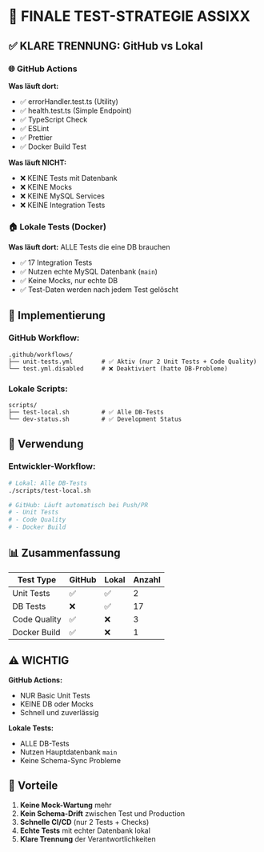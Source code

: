 # 🎯 FINALE TEST-STRATEGIE ASSIXX

## ✅ KLARE TRENNUNG: GitHub vs Lokal

### 🌐 GitHub Actions
**Was läuft dort:**
- ✅ errorHandler.test.ts (Utility)
- ✅ health.test.ts (Simple Endpoint)
- ✅ TypeScript Check
- ✅ ESLint
- ✅ Prettier
- ✅ Docker Build Test

**Was läuft NICHT:**
- ❌ KEINE Tests mit Datenbank
- ❌ KEINE Mocks
- ❌ KEINE MySQL Services
- ❌ KEINE Integration Tests

### 🏠 Lokale Tests (Docker)
**Was läuft dort:** ALLE Tests die eine DB brauchen
- ✅ 17 Integration Tests
- ✅ Nutzen echte MySQL Datenbank (`main`)
- ✅ Keine Mocks, nur echte DB
- ✅ Test-Daten werden nach jedem Test gelöscht

## 📁 Implementierung

### GitHub Workflow:
```
.github/workflows/
├── unit-tests.yml        # ✅ Aktiv (nur 2 Unit Tests + Code Quality)
└── test.yml.disabled     # ❌ Deaktiviert (hatte DB-Probleme)
```

### Lokale Scripts:
```
scripts/
├── test-local.sh         # ✅ Alle DB-Tests
└── dev-status.sh         # ✅ Development Status
```

## 🚀 Verwendung

### Entwickler-Workflow:
```bash
# Lokal: Alle DB-Tests
./scripts/test-local.sh

# GitHub: Läuft automatisch bei Push/PR
# - Unit Tests
# - Code Quality
# - Docker Build
```

## 📊 Zusammenfassung

| Test Type | GitHub | Lokal | Anzahl |
|-----------|--------|-------|---------|
| Unit Tests | ✅ | ✅ | 2 |
| DB Tests | ❌ | ✅ | 17 |
| Code Quality | ✅ | ❌ | 3 |
| Docker Build | ✅ | ❌ | 1 |

## ⚠️ WICHTIG

**GitHub Actions:**
- NUR Basic Unit Tests
- KEINE DB oder Mocks
- Schnell und zuverlässig

**Lokale Tests:**
- ALLE DB-Tests
- Nutzen Hauptdatenbank `main`
- Keine Schema-Sync Probleme

## 🎉 Vorteile

1. **Keine Mock-Wartung** mehr
2. **Kein Schema-Drift** zwischen Test und Production
3. **Schnelle CI/CD** (nur 2 Tests + Checks)
4. **Echte Tests** mit echter Datenbank lokal
5. **Klare Trennung** der Verantwortlichkeiten